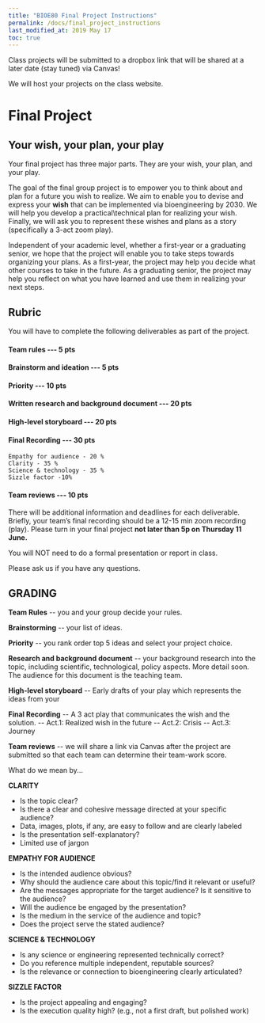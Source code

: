 ```yaml
---
title: "BIOE80 Final Project Instructions"
permalink: /docs/final_project_instructions
last_modified_at: 2019 May 17
toc: true
---
```



Class projects will be submitted to a dropbox link that will be shared at a later date (stay tuned) via Canvas! 

We will host your projects on the class website.

# Final Project 

## Your wish, your plan, your play 

Your final project has three major parts.  They are your wish, your plan, and your play.  

The goal of the final group project is to empower you to think about and plan for a future you wish to realize.  We aim to enable you to devise and express your **wish** that can be implemented via bioengineering by 2030.  We will help you develop a practical\technical plan for realizing your wish.  Finally, we will ask you to represent these wishes and plans as a story  (specifically a 3-act zoom play).   

Independent of your academic level, whether a first-year or a graduating senior, we hope that the project will enable you to take steps towards organizing your plans.  As a first-year, the project may help you decide what other courses to take in the future.  As a graduating senior, the project may help you reflect on what you have learned and use them in realizing your next steps.  

## Rubric 
You will have to complete the following deliverables as part of the project.

#### Team rules --- 5 pts
#### Brainstorm and ideation --- 5 pts
#### Priority --- 10 pts
#### Written research and background document --- 20 pts
#### High-level storyboard --- 20 pts 
#### Final Recording  --- 30 pts
	Empathy for audience - 20 %
	Clarity - 35 %
	Science & technology - 35 %
	Sizzle factor -10%
#### Team reviews --- 10 pts

There will be additional information and deadlines for each deliverable.
Briefly, your team’s final recording should be a 12-15 min zoom recording (play). 
Please turn in your final project **not later than 5p on Thursday 11 June.** 

You will NOT need to do a formal presentation or report in class.   

Please ask us if you have any questions.   

## GRADING

**Team Rules** -- you and your group decide your rules. 

**Brainstorming** -- your list of ideas. 

**Priority** -- you rank order top 5 ideas and select your project choice.  

**Research and background document** -- your background research into the topic, including scientific, technological, policy aspects. More detail soon. The audience for this document is the teaching team. 

**High-level storyboard** -- Early drafts of your play which represents the ideas from your 

**Final Recording** -- A 3 act play that communicates the wish and the solution. 
                    -- Act.1: Realized wish in the future
                    -- Act.2: Crisis 
                    -- Act.3: Journey 
                    
**Team reviews** -- we will share a link via Canvas after the project are submitted so that each team can determine their team-work score.

What do we mean by...

**CLARITY**

- Is the topic clear?
- Is there a clear and cohesive message directed at your specific audience? 
- Data, images, plots, if any, are easy to follow and are clearly labeled 
- Is the presentation self-explanatory?
- Limited use of jargon

**EMPATHY FOR AUDIENCE**

- Is the intended audience obvious?
- Why should the audience care about this topic/find it relevant or useful?
- Are the messages appropriate for the target audience? Is it sensitive to the audience? 
- Will the audience be engaged by the presentation? 
- Is the medium in the service of the audience and topic?
- Does the project serve the stated audience? 

**SCIENCE & TECHNOLOGY**

- Is any science or engineering represented technically correct?
- Do you reference multiple independent, reputable sources? 
- Is the relevance or connection to bioengineering clearly articulated?

**SIZZLE FACTOR**

- Is the project appealing and engaging? 
- Is the execution quality high? (e.g., not a first draft, but polished work)
